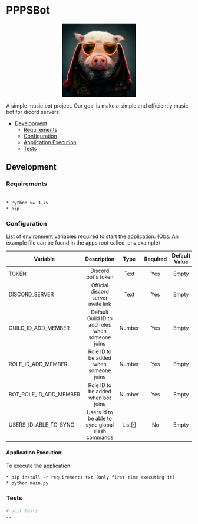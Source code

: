 # PPPSBot

<img src="docs/images/ppps-bot.png" alt="project-icon" width="200" style="margin: 0 auto; display: block"/>

A simple music bot project. Our goal is make a simple and efficiently music bot for dicord servers.

- [Development](#development)
    - [Requirements](#requirements)
    - [Configuration](#configuration)
    - [Application Execution](#application-execution)
    - [Tests](#tests)
    
    
## Development

### Requirements

```

* Python >= 3.7v
* pip

```   

### Configuration

List of environment variables required to start the application. (Obs: An example file can be found in the apps root called .env.example)

| Variable               | Description                                       |   Type           | Required |  Default Value   |
| ---------------------- | :-----------------------------------------------: | :--------------: | :-------:| :-------------:  |
| TOKEN                  | Discord bot's token                               |  Text            |    Yes   |    Empty         |
| DISCORD_SERVER         | Official discord server invite link               |  Text            |    Yes   |    Empty         |
| GUILD_ID_ADD_MEMBER    | Default Guild ID to add roles when someone joins  |  Number          |    Yes   |    Empty         |
| ROLE_ID_ADD_MEMBER     | Role ID to be added when someone joins            |  Number          |    Yes   |    Empty         |
| BOT_ROLE_ID_ADD_MEMBER | Role ID to be added when bot joins                |  Number          |    Yes   |    Empty         |
| USERS_ID_ABLE_TO_SYNC  | Users id to be able to sync global slash commands |  List<Number>[;] |    No    |    Empty         |


#### Application Execution:

To execute the application:
```
* pip install -r requirements.txt (Only first time executing it)
* python main.py
```

### Tests

```bash
# unit tests
--

```
